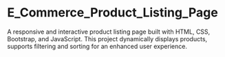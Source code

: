 # E_Commerce_Product_Listing_Page
A responsive and interactive product listing page built with HTML, CSS, Bootstrap, and JavaScript. This project dynamically displays products, supports filtering and sorting for an enhanced user experience.
